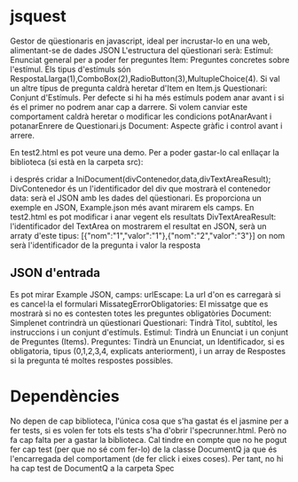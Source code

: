 jsquest
=======

Gestor de qüestionaris en javascript, ideal per incrustar-lo en una web, alimentant-se de dades JSON
L'estructura del qüestionari serà:
Estímul: Enunciat general per a poder fer preguntes
Item: Preguntes concretes sobre l'estímul. Els tipus d'estímuls són RespostaLlarga(1),ComboBox(2),RadioButton(3),MultupleChoice(4). Si val un altre típus de pregunta caldrà heretar d'Item en Item.js
Questionari: Conjunt d'Estímuls. Per defecte si hi ha més estímuls podem anar avant i si és el primer no podrem anar cap a darrere. Si volem canviar este comportament caldrà heretar o modificar les condicions potAnarAvant i potanarEnrere de Questionari.js
Document: Aspecte gràfic i control avant i arrere. 

En test2.html es pot veure una demo. Per a poder gastar-lo cal enllaçar la biblioteca (si està en la carpeta src):

<script type='text/javascript' src='src/jsquest.js'></script>

i després cridar a IniDocument(divContenedor,data,divTextAreaResult);
DivContenedor és un l'identificador del div que mostrarà el contenedor
data: serà el JSON amb les dades del qüestionari. Es proporciona un exemple en JSON, Example.json més avant mirarem els camps. En test2.html es pot modificar i anar vegent els resultats
DivTextAreaResult: l'identificador del TextArea on mostrarem el resultat en JSON, serà un arraty d'este tipus:
[{"nom":"1","valor":"1"},{"nom":"2","valor":"3"}]
on nom serà l'identificador de la pregunta i valor la resposta

JSON d'entrada
--------------
Es pot mirar Example JSON, camps:
urlEscape: La url d'on es carregarà si es cancel·la el formulari
MissategErrorObligatories: El missatge que es mostrarà si no es contesten totes les preguntes obligatòries
Document: Simplenet contrindrà un qüestionari
Questionari: Tindrà Titol, subtítol, les instruccions i un conjunt d'estímuls.
Estimul: Tindrà un Enunciat i un conjunt de Preguntes (Items).
Preguntes: Tindrà un Enunciat, un Identificador, si es obligatoria, tipus (0,1,2,3,4, explicats anteriorment), i un array de Respostes si la pregunta té moltes respostes possibles.


Dependències
============
No depen de cap biblioteca, l'única cosa que s'ha gastat és el jasmine per a fer tests, si es volen fer tots els tests s'ha d'obrir l'specrunner.html. Però no fa cap falta per a gastar la biblioteca. Cal tindre en compte que no he pogut fer cap test (per que no sé com fer-lo) de la classe DocumentQ ja que és l'encarregada del comportament (de fer click i eixes coses). Per tant, no hi ha cap test de DocumentQ a la carpeta Spec
